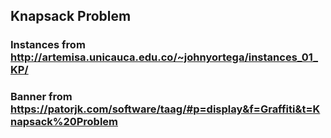 ## Knapsack Problem
### Instances from http://artemisa.unicauca.edu.co/~johnyortega/instances_01_KP/
### Banner from https://patorjk.com/software/taag/#p=display&f=Graffiti&t=Knapsack%20Problem